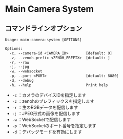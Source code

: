 # Main Camera System

## コマンドラインオプション

```txt
Usage: main-camera-system [OPTIONS]

Options:
  -c, --camera-id <CAMERA_ID>        [default: 0]
  -z, --zenoh-prefix <ZENOH_PREFIX>  [default: ]
  -r, --raw
  -j, --jpg
  -w, --websocket
  -p, --port <PORT>                  [default: 8080]
  -d, --debug
  -h, --help                         Print help
```

- `-c` ：カメラのデバイスIDを指定します
- `-z` ：zenohのプレフィックスを指定します
- `-r` ：生のRGBデータを配信します
- `-j` ：JPEG形式の画像を配信します
- `-w` ：WebSocketで配信します
- `-p` ：WebSocketのポート番号を指定します
- `-d` ：デバッグモードを有効にします
